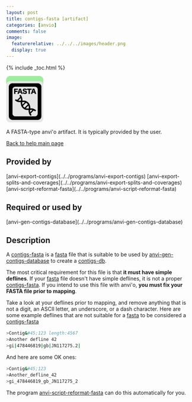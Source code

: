 ```yaml
---
layout: post
title: contigs-fasta [artifact]
categories: [anvio]
comments: false
image:
  featurerelative: ../../../images/header.png
  display: true
---
```



{% include _toc.html %}


<img src="../../images/icons/FASTA.png" alt="FASTA" style="width:100px; border:none" />

A FASTA-type anvi'o artifact. It is typically provided by the user.

[Back to help main page](../../)

## Provided by


<p style="text-align: left" markdown="1"><span class="artifact-p">[anvi-export-contigs](../../programs/anvi-export-contigs)</span> <span class="artifact-p">[anvi-export-splits-and-coverages](../../programs/anvi-export-splits-and-coverages)</span> <span class="artifact-p">[anvi-script-reformat-fasta](../../programs/anvi-script-reformat-fasta)</span></p>


## Required or used by

<p style="text-align: left" markdown="1"><span class="artifact-r">[anvi-gen-contigs-database](../../programs/anvi-gen-contigs-database)</span></p>

## Description

A <span class="artifact&#45;n">[contigs&#45;fasta](/software/anvio/help/artifacts/contigs&#45;fasta)</span> is a <span class="artifact&#45;n">[fasta](/software/anvio/help/artifacts/fasta)</span> file that is suitable to be used by <span class="artifact&#45;n">[anvi&#45;gen&#45;contigs&#45;database](/software/anvio/help/programs/anvi&#45;gen&#45;contigs&#45;database)</span> to create a <span class="artifact&#45;n">[contigs&#45;db](/software/anvio/help/artifacts/contigs&#45;db)</span>.

The most critical requirement for this file is that **it must have simple deflines**. If your <span class="artifact&#45;n">[fasta](/software/anvio/help/artifacts/fasta)</span> file doesn't have simple deflines, it is not a proper <span class="artifact&#45;n">[contigs&#45;fasta](/software/anvio/help/artifacts/contigs&#45;fasta)</span>. If you intend to use this file with anvi'o, **you must fix your FASTA file prior to mapping**.

Take a look at your deflines prior to mapping, and remove anything that is not a digit, an ASCII letter, an underscore, or a dash character. Here are some example deflines that are not suitable for a <span class="artifact&#45;n">[fasta](/software/anvio/help/artifacts/fasta)</span> to be considered a <span class="artifact&#45;n">[contigs&#45;fasta](/software/anvio/help/artifacts/contigs&#45;fasta)</span>

``` bash
>Contig&#45;123 length:4567 
>Another defline 42
>gi|478446819|gb|JN117275.2|
```

And here are some OK ones:

``` bash
>Contig&#45;123
>Another_defline_42
>gi_478446819_gb_JN117275_2
```

The program <span class="artifact&#45;n">[anvi&#45;script&#45;reformat&#45;fasta](/software/anvio/help/programs/anvi&#45;script&#45;reformat&#45;fasta)</span> can do this automatically for you.

